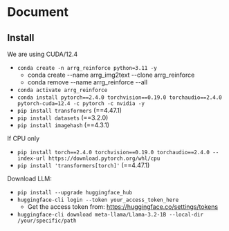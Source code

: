 # Document

## Install

We are using CUDA/12.4

- `conda create -n arrg_reinforce python=3.11 -y`
    - conda create --name arrg_img2text --clone arrg_reinforce
    - conda remove --name arrg_reinforce --all
- `conda activate arrg_reinforce`
- `conda install pytorch==2.4.0 torchvision==0.19.0 torchaudio==2.4.0 pytorch-cuda=12.4 -c pytorch -c nvidia -y`
- `pip install transformers` (==4.47.1)
- `pip install datasets` (==3.2.0)
- `pip install imagehash` (==4.3.1)
<!-- - `pip install tensorboard` (==2.18.0) -->

If CPU only

- `pip install torch==2.4.0 torchvision==0.19.0 torchaudio==2.4.0 --index-url https://download.pytorch.org/whl/cpu`
- `pip install 'transformers[torch]'` (==4.47.1)

Download LLM:

- `pip install --upgrade huggingface_hub`
- `huggingface-cli login --token your_access_token_here`
    - Get the access token from: https://huggingface.co/settings/tokens
- `huggingface-cli download meta-llama/Llama-3.2-1B --local-dir /your/specific/path`
